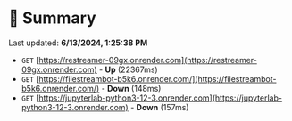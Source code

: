 # 📖 Summary
Last updated: **6/13/2024, 1:25:38 PM**

- `GET` [https://restreamer-09gx.onrender.com](https://restreamer-09gx.onrender.com) - **Up** (22367ms)
- `GET` [https://filestreambot-b5k6.onrender.com/](https://filestreambot-b5k6.onrender.com/) - **Down** (148ms)
- `GET` [https://jupyterlab-python3-12-3.onrender.com](https://jupyterlab-python3-12-3.onrender.com) - **Down** (157ms)
